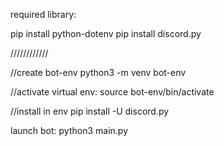 required library:

pip install python-dotenv
pip install discord.py

////////////

//create bot-env
python3 -m venv bot-env

//activate virtual env:
source bot-env/bin/activate

//install in env
pip install -U discord.py

launch bot:
python3 main.py

